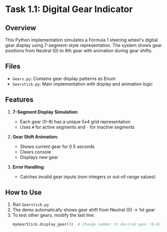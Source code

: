 # Task 1.1: Digital Gear Indicator

## Overview
This Python implementation simulates a Formula 1 steering wheel's digital gear display using 7-segment-style representation. The system shows gear positions from Neutral (0) to 8th gear with animation during gear shifts.

## Files
- `Gears.py`: Contains gear display patterns as Enum
- `Gearstick.py`: Main implementation with display and animation logic

## Features
1. **7-Segment Display Simulation**:
   - Each gear (0-8) has a unique 5x4 grid representation
   - Uses `#` for active segments and `-` for inactive segments

2. **Gear Shift Animation**:
   - Shows current gear for 0.5 seconds
   - Clears console
   - Displays new gear

3. **Error Handling**:
   - Catches invalid gear inputs (non-integers or out-of-range values)

## How to Use
1. Run `Gearstick.py`
2. The demo automatically shows gear shift from Neutral (0) → 1st gear
3. To test other gears, modify the last line:
   ```python
   myGearStick.display_gear(3)  # Change number to desired gear (0-8)